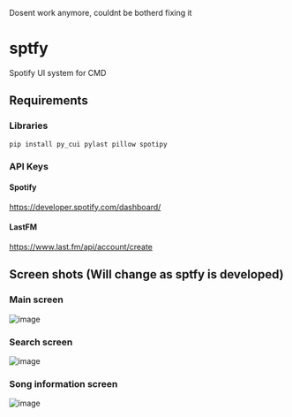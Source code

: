 Dosent work anymore, couldnt be botherd fixing it

# sptfy
Spotify UI system for CMD

## Requirements

### Libraries 
```
pip install py_cui pylast pillow spotipy
```

### API Keys
#### Spotify
https://developer.spotify.com/dashboard/

#### LastFM
https://www.last.fm/api/account/create

## Screen shots (Will change as sptfy is developed)
### Main screen
![image](https://user-images.githubusercontent.com/86983004/181070904-d428bbdd-b4a2-413c-8a86-6c346a9e69d6.png)

### Search screen
![image](https://user-images.githubusercontent.com/86983004/181071061-d70db4e3-e6f2-47c6-a13d-bf4e38a26fdd.png)

### Song information screen
![image](https://user-images.githubusercontent.com/86983004/181071263-a6e399fc-0490-4bf4-8abb-0e7757ad2dce.png)
